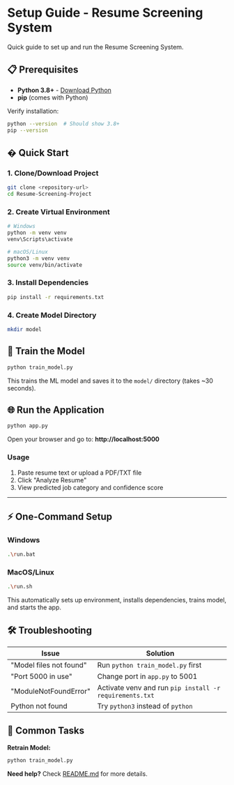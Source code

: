 # Setup Guide - Resume Screening System

Quick guide to set up and run the Resume Screening System.

## 📋 Prerequisites

- **Python 3.8+** - [Download Python](https://www.python.org/downloads/)
- **pip** (comes with Python)

Verify installation:
```bash
python --version  # Should show 3.8+
pip --version
```

## � Quick Start

### 1. Clone/Download Project
```bash
git clone <repository-url>
cd Resume-Screening-Project
```

### 2. Create Virtual Environment
```bash
# Windows
python -m venv venv
venv\Scripts\activate

# macOS/Linux
python3 -m venv venv
source venv/bin/activate
```

### 3. Install Dependencies
```bash
pip install -r requirements.txt
```

### 4. Create Model Directory
```bash
mkdir model
```

## 🎯 Train the Model

```bash
python train_model.py
```

This trains the ML model and saves it to the `model/` directory (takes ~30 seconds).

## 🌐 Run the Application

```bash
python app.py
```

Open your browser and go to: **http://localhost:5000**

### Usage
1. Paste resume text or upload a PDF/TXT file
2. Click "Analyze Resume"
3. View predicted job category and confidence score

---

## ⚡ One-Command Setup 

### Windows

```bash
.\run.bat
```

### MacOS/Linux

```bash
.\run.sh
```

This automatically sets up environment, installs dependencies, trains model, and starts the app.

## 🛠️ Troubleshooting

| Issue | Solution |
|-------|----------|
| "Model files not found" | Run `python train_model.py` first |
| "Port 5000 in use" | Change port in `app.py` to 5001 |
| "ModuleNotFoundError" | Activate venv and run `pip install -r requirements.txt` |
| Python not found | Try `python3` instead of `python` |

## 📝 Common Tasks

**Retrain Model:**
```bash
python train_model.py
```


**Need help?** Check [README.md](README.md) for more details.
